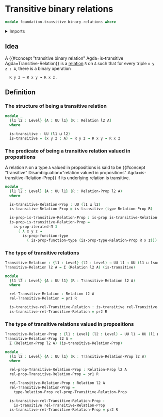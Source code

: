 # Transitive binary relations

```agda
module foundation.transitive-binary-relations where
```

<details><summary>Imports</summary>

```agda
open import foundation.binary-relations
open import foundation.dependent-pair-types
open import foundation.iterated-dependent-product-types
open import foundation.universe-levels

open import foundation-core.propositions
```

</details>

## Idea

A
{{#concept "transitive binary relation" Agda=is-transitive Agda=Transitive-Relation}}
is a [relation](foundation.binary-relations.md) `R` on `A` such that for every
triple `x y z : A`, there is a binary operation

```text
  R y z → R x y → R x z.
```

## Definition

### The structure of being a transitive relation

```agda
module _
  {l1 l2 : Level} {A : UU l1} (R : Relation l2 A)
  where

  is-transitive : UU (l1 ⊔ l2)
  is-transitive = (x y z : A) → R y z → R x y → R x z
```

### The predicate of being a transitive relation valued in propositions

A relation `R` on a type `A` valued in propositions is said to be
{{#concept "transitive" Disambiguation="relation valued in propositions" Agda=is-transitive-Relation-Prop}}
if its underlying relation is transitive.

```agda
module _
  {l1 l2 : Level} {A : UU l1} (R : Relation-Prop l2 A)
  where

  is-transitive-Relation-Prop : UU (l1 ⊔ l2)
  is-transitive-Relation-Prop = is-transitive (type-Relation-Prop R)

  is-prop-is-transitive-Relation-Prop : is-prop is-transitive-Relation-Prop
  is-prop-is-transitive-Relation-Prop =
    is-prop-iterated-Π 3
      ( λ x y z →
        is-prop-function-type
          ( is-prop-function-type (is-prop-type-Relation-Prop R x z)))
```

### The type of transitive relations

```agda
Transitive-Relation : {l1 : Level} (l2 : Level) → UU l1 → UU (l1 ⊔ lsuc l2)
Transitive-Relation l2 A = Σ (Relation l2 A) (is-transitive)

module _
  {l1 l2 : Level} {A : UU l1} (R : Transitive-Relation l2 A)
  where

  rel-Transitive-Relation : Relation l2 A
  rel-Transitive-Relation = pr1 R

  is-transitive-rel-Transitive-Relation : is-transitive rel-Transitive-Relation
  is-transitive-rel-Transitive-Relation = pr2 R
```

### The type of transitive relations valued in propositions

```agda
Transitive-Relation-Prop : {l1 : Level} (l2 : Level) → UU l1 → UU (l1 ⊔ lsuc l2)
Transitive-Relation-Prop l2 A =
  Σ (Relation-Prop l2 A) (is-transitive-Relation-Prop)

module _
  {l1 l2 : Level} {A : UU l1} (R : Transitive-Relation-Prop l2 A)
  where

  rel-prop-Transitive-Relation-Prop : Relation-Prop l2 A
  rel-prop-Transitive-Relation-Prop = pr1 R

  rel-Transitive-Relation-Prop : Relation l2 A
  rel-Transitive-Relation-Prop =
    type-Relation-Prop rel-prop-Transitive-Relation-Prop

  is-transitive-rel-Transitive-Relation-Prop :
    is-transitive rel-Transitive-Relation-Prop
  is-transitive-rel-Transitive-Relation-Prop = pr2 R
```
